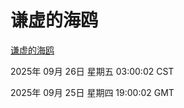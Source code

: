 # 谦虚的海鸥
[谦虚的海鸥](http://59.174.8.204:56308/qxdho/course/base/hotlink/index.php)

2025年 09月 26日 星期五 03:00:02 CST

2025年 09月 25日 星期四 19:00:02 GMT
